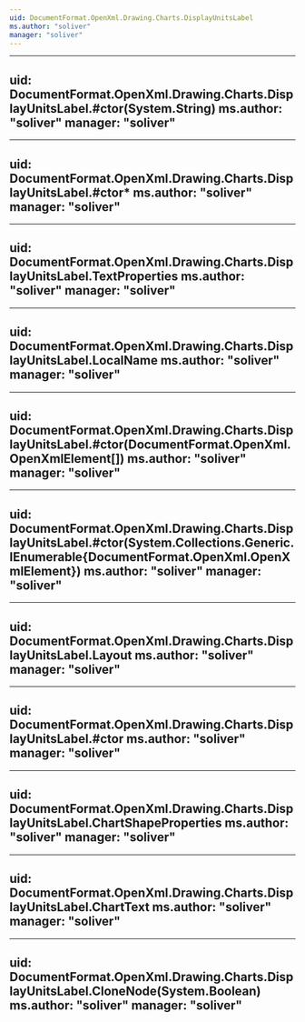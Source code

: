 ```yaml
---
uid: DocumentFormat.OpenXml.Drawing.Charts.DisplayUnitsLabel
ms.author: "soliver"
manager: "soliver"
---
```


---
uid: DocumentFormat.OpenXml.Drawing.Charts.DisplayUnitsLabel.#ctor(System.String)
ms.author: "soliver"
manager: "soliver"
---

---
uid: DocumentFormat.OpenXml.Drawing.Charts.DisplayUnitsLabel.#ctor*
ms.author: "soliver"
manager: "soliver"
---

---
uid: DocumentFormat.OpenXml.Drawing.Charts.DisplayUnitsLabel.TextProperties
ms.author: "soliver"
manager: "soliver"
---

---
uid: DocumentFormat.OpenXml.Drawing.Charts.DisplayUnitsLabel.LocalName
ms.author: "soliver"
manager: "soliver"
---

---
uid: DocumentFormat.OpenXml.Drawing.Charts.DisplayUnitsLabel.#ctor(DocumentFormat.OpenXml.OpenXmlElement[])
ms.author: "soliver"
manager: "soliver"
---

---
uid: DocumentFormat.OpenXml.Drawing.Charts.DisplayUnitsLabel.#ctor(System.Collections.Generic.IEnumerable{DocumentFormat.OpenXml.OpenXmlElement})
ms.author: "soliver"
manager: "soliver"
---

---
uid: DocumentFormat.OpenXml.Drawing.Charts.DisplayUnitsLabel.Layout
ms.author: "soliver"
manager: "soliver"
---

---
uid: DocumentFormat.OpenXml.Drawing.Charts.DisplayUnitsLabel.#ctor
ms.author: "soliver"
manager: "soliver"
---

---
uid: DocumentFormat.OpenXml.Drawing.Charts.DisplayUnitsLabel.ChartShapeProperties
ms.author: "soliver"
manager: "soliver"
---

---
uid: DocumentFormat.OpenXml.Drawing.Charts.DisplayUnitsLabel.ChartText
ms.author: "soliver"
manager: "soliver"
---

---
uid: DocumentFormat.OpenXml.Drawing.Charts.DisplayUnitsLabel.CloneNode(System.Boolean)
ms.author: "soliver"
manager: "soliver"
---

